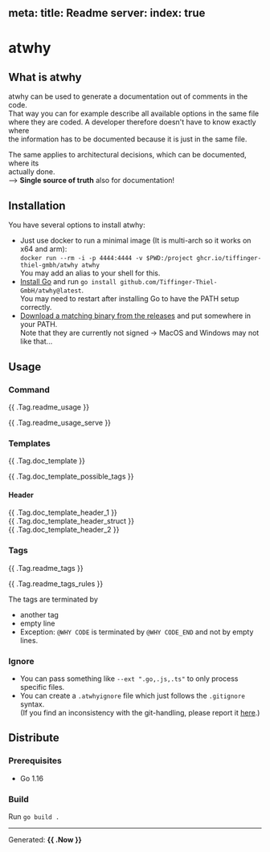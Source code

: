 meta:
  title: Readme 
server:
  index: true
---
# atwhy

## What is atwhy

atwhy can be used to generate a documentation out of comments in the code.  
That way you can for example describe all available options in the same file  
where they are coded. A developer therefore doesn't have to know exactly where  
the information has to be documented because it is just in the same file.

The same applies to architectural decisions, which can be documented, where its  
actually done.  
--> __Single source of truth__ also for documentation!

## Installation

You have several options to install atwhy:
* Just use docker to run a minimal image (It is multi-arch so it works on x64 and arm):  
  `docker run --rm -i -p 4444:4444 -v $PWD:/project ghcr.io/tiffinger-thiel-gmbh/atwhy atwhy`  
  You may add an alias to your shell for this.
* [Install Go](https://go.dev/dl/) and run `go install github.com/Tiffinger-Thiel-GmbH/atwhy@latest`.  
  You may need to restart after installing Go to have the PATH setup correctly.
* [Download a matching binary from the releases](https://github.com/Tiffinger-Thiel-GmbH/atwhy/releases)
  and put somewhere in your PATH.  
  Note that they are currently not signed -> MacOS and Windows may not like that...

## Usage

### Command

{{ .Tag.readme_usage }}

{{ .Tag.readme_usage_serve }}

### Templates

{{ .Tag.doc_template }}

{{ .Tag.doc_template_possible_tags }}

#### Header

{{ .Tag.doc_template_header_1 }}  
{{ .Tag.doc_template_header_struct }}  
{{ .Tag.doc_template_header_2 }}

### Tags

{{ .Tag.readme_tags }}

{{ .Tag.readme_tags_rules }}

The tags are terminated by

* another tag
* empty line
* Exception: `@WHY CODE` is terminated by `@WHY CODE_END` and not by empty lines.

### Ignore

* You can pass something like `--ext ".go,.js,.ts"` to only process specific files.
* You can create a `.atwhyignore` file which just follows the `.gitignore` syntax.  
  (If you find an inconsistency with the git-handling, please report it 
  [here](https://github.com/aligator/NoGo/issues).)

## Distribute

### Prerequisites

* Go 1.16

### Build

Run `go build .`  

---
Generated: __{{ .Now }}__